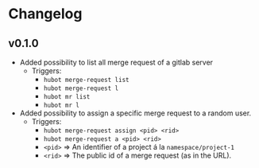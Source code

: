 # Changelog

## v0.1.0

- Added possibility to list all merge request of a gitlab server
  - Triggers:
    - `hubot merge-request list`
    - `hubot merge-request l`
    - `hubot mr list`
    - `hubot mr l`
- Added possibility to assign a specific merge request to a random user.
  - Triggers:
    - `hubot merge-request assign <pid> <rid>`
    - `hubot merge-request a <pid> <rid>`
    - `<pid>` => An identifier of a project á la `namespace/project-1`
    - `<rid>` => The public id of a merge request (as in the URL).

